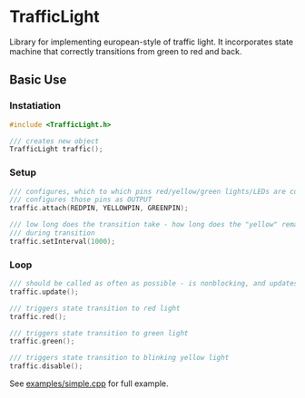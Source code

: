 # TrafficLight

Library for implementing european-style of traffic light. It incorporates state machine that correctly transitions from green to red and back.

## Basic Use

### Instatiation

```c++
#include <TrafficLight.h>

/// creates new object
TrafficLight traffic();
```

### Setup

```c++
/// configures, which to which pins red/yellow/green lights/LEDs are connected
/// configures those pins as OUTPUT
traffic.attach(REDPIN, YELLOWPIN, GREENPIN);

/// low long does the transition take - how long does the "yellow" remains turned on
/// during transition
traffic.setInterval(1000);
```

### Loop

```c++
/// should be called as often as possible - is nonblocking, and updates internal state
traffic.update();

/// triggers state transition to red light
traffic.red();

/// triggers state transition to green light
traffic.green();

/// triggers state transition to blinking yellow light
traffic.disable();
```

See [examples/simple.cpp](examples/simple.cpp) for full example.
